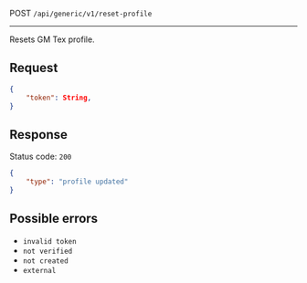 POST `/api/generic/v1/reset-profile`

---

Resets GM Tex profile.

## Request

```json
{
    "token": String,
}
```

## Response

Status code: `200`

```json
{
    "type": "profile updated"
}
```

## Possible errors

- `invalid token`
- `not verified`
- `not created`
- `external`
